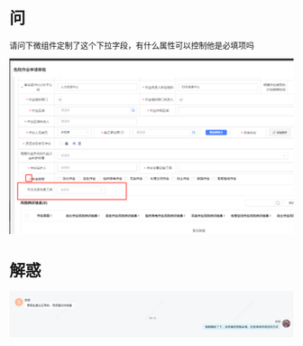 

# 问

请问下微组件定制了这个下拉字段，有什么属性可以控制他是必填项吗

![](images/001.png)



# 解惑

![](images/002.png)



















